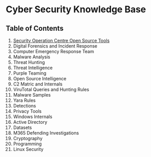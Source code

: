 # Cyber Security Knowledge Base

## Table of Contents 
  1. [Security Operation Centre Open Source Tools](https://github.com/vigneshb0197/CyberSecurityKnowledgeBase/blob/main/Security%20Operation%20Centre%20Daily%20Open%20Source%20Tools.md) 
  2. Digital Forensics and Incident Response 
  3. Computer Emergency Response Team 
  4. Malware Analysis 
  5. Threat Hunting 
  6. Threat Intelligence 
  7. Purple Teaming 
  8. Open Source Intelligence 
  9. C2 Matric and Internals
  10. ViruTotal Queries and Hunting Rules
  11. Malware Samples 
  12. Yara Rules
  13. Detections 
  14. Privacy Tools 
  15. Windows Internals 
  16. Active Directory 
  17. Datasets 
  18. M365 Defending Investigations 
  19. Cryptography 
  20. Programming 
  21. Linux Security 
